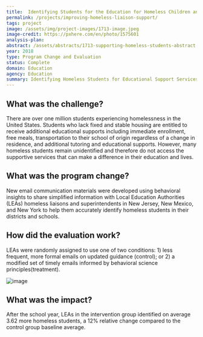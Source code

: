 ```yaml
---
title:  Identifying Students for the Education for Homeless Children and Youth Program
permalink: /projects/improving-homeless-liaison-support/
tags: project  
image: /assets/img/project-images/1713-image.jpeg
image-credit: https://pxhere.com/en/photo/1575601
analysis-plan: 
abstract: /assets/abstracts/1713-supporting-homeless-students-abstract.pdf
year: 2018  
type: Program Change and Evaluation
status: Complete
domain: Education
agency: Education
summary: Identifying Homeless Students for Educational Support Services
---
```

## What was the challenge?

There are over one million students experiencing homelessness in the United States. Students who lack fixed and stable housing are entitled to receive additional educational supports including immediate enrollment, free meals, transportation to their school of origin regardless of a change in residence, and additional tutoring and educational supports. However, many homeless students remain unidentified and therefore do not access the supportive services that can make a difference in their education and lives.

## What was the program change?

New email communication materials were developed using behavioral insights to share simplified information with Local Education Authorities (LEAs) homeless liaisons and superintendents in New Jersey, New Mexico, and New York to help them accurately identify homeless students in their districts and schools.

## How did the evaluation work?

LEAs were randomly assigned to use one of two conditions: 1) less frequent, more formal emails on updated guidance (control); or 2) a modified set of timely emails informed by behavioral science principles(treatment).

![image]({{site.baseurl}}/assets/img/project-images/1713-graph.png)

## What was the impact?

After the school year, LEAs in the intervention group identified on average 3.62 more homeless students, a 12% relative change compared to the control group baseline average.
